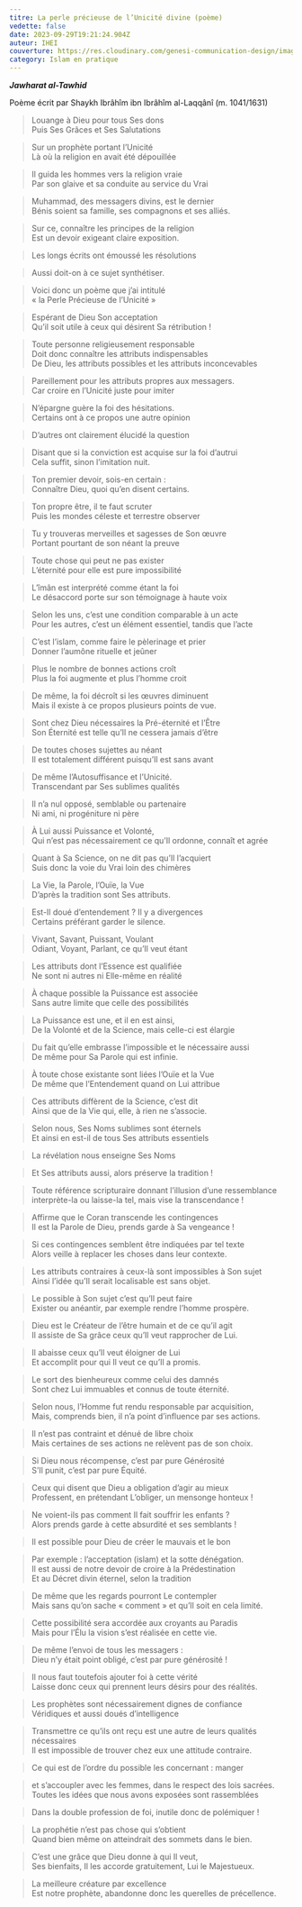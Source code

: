```yaml
---
titre: La perle précieuse de l’Unicité divine (poème)
vedette: false
date: 2023-09-29T19:21:24.904Z
auteur: IHEI
couverture: https://res.cloudinary.com/genesi-communication-design/image/upload/v1709585075/oyster-1327311_1280_klgqem.jpg
category: Islam en pratique
---
```

***Jawharat al-Tawhid***

Poème écrit par Shaykh Ibrâhîm ibn Ibrâhîm al-Laqqânî (m. 1041/1631)

> Louange à Dieu pour tous Ses dons\
> Puis Ses Grâces et Ses Salutations


> Sur un prophète portant l’Unicité\
> Là où la religion en avait été dépouillée


> Il guida les hommes vers la religion vraie\
> Par son glaive et sa conduite au service du Vrai


> Muhammad, des messagers divins, est le dernier\
> Bénis soient sa famille, ses compagnons et ses alliés.


> Sur ce, connaître les principes de la religion\
> Est un devoir exigeant claire exposition.


> Les longs écrits ont émoussé les résolutions


> Aussi doit-on à ce sujet synthétiser.


> Voici donc un poème que j’ai intitulé\
> «&nbsp;la Perle Précieuse de l’Unicité&nbsp;»


> Espérant de Dieu Son acceptation\
> Qu’il soit utile à ceux qui désirent Sa rétribution&nbsp;!


> Toute personne religieusement responsable\
> Doit donc connaître les attributs indispensables\
> De Dieu, les attributs possibles et les attributs inconcevables


> Pareillement pour les attributs propres aux messagers.\
> Car croire en l’Unicité juste pour imiter


> N’épargne guère la foi des hésitations.\
> Certains ont à ce propos une autre opinion


> D’autres ont clairement élucidé la question


> Disant que si la conviction est acquise sur la foi d’autrui\
> Cela suffit, sinon l’imitation nuit.


> Ton premier devoir, sois-en certain&nbsp;:\
> Connaître Dieu, quoi qu’en disent certains.


> Ton propre être, il te faut scruter\
> Puis les mondes céleste et terrestre observer


> Tu y trouveras merveilles et sagesses de Son œuvre\
> Portant pourtant de son néant la preuve


> Toute chose qui peut ne pas exister\
> L’éternité pour elle est pure impossibilité


> L’îmân est interprété comme étant la foi\
> Le désaccord porte sur son témoignage à haute voix


> Selon les uns, c’est une condition comparable à un acte\
> Pour les autres, c’est un élément essentiel, tandis que l’acte


> C’est l’islam, comme faire le pèlerinage et prier\
> Donner l’aumône rituelle et jeûner


> Plus le nombre de bonnes actions croît\
> Plus la foi augmente et plus l’homme croit


> De même, la foi décroît si les œuvres diminuent\
> Mais il existe à ce propos plusieurs points de vue.


> Sont chez Dieu nécessaires la Pré-éternité et l’Être\
> Son Éternité est telle qu’Il ne cessera jamais d’être


> De toutes choses sujettes au néant\
> Il est totalement différent puisqu’Il est sans avant


> De même l’Autosuffisance et l’Unicité.\
> Transcendant par Ses sublimes qualités


> Il n’a nul opposé, semblable ou partenaire\
> Ni ami, ni progéniture ni père


> À Lui aussi Puissance et Volonté,\
> Qui n’est pas nécessairement ce qu’Il ordonne, connaît et agrée


> Quant à Sa Science, on ne dit pas qu’Il l’acquiert\
> Suis donc la voie du Vrai loin des chimères


> La Vie, la Parole, l’Ouïe, la Vue\
> D’après la tradition sont Ses attributs.


> Est-Il doué d’entendement&nbsp;? Il y a divergences\
> Certains préférant garder le silence.


> Vivant, Savant, Puissant, Voulant\
> Odiant, Voyant, Parlant, ce qu’Il veut étant


> Les attributs dont l’Essence est qualifiée\
> Ne sont ni autres ni Elle-même en réalité


> À chaque possible la Puissance est associée\
> Sans autre limite que celle des possibilités


> La Puissance est une, et il en est ainsi,\
> De la Volonté et de la Science, mais celle-ci est élargie


> Du fait qu’elle embrasse l’impossible et le nécessaire aussi\
> De même pour Sa Parole qui est infinie.


> À toute chose existante sont liées l’Ouïe et la Vue\
> De même que l’Entendement quand on Lui attribue


> Ces attributs diffèrent de la Science, c’est dit\
> Ainsi que de la Vie qui, elle, à rien ne s’associe.


> Selon nous, Ses Noms sublimes sont éternels\
> Et ainsi en est-il de tous Ses attributs essentiels


> La révélation nous enseigne Ses Noms


> Et Ses attributs aussi, alors préserve la tradition&nbsp;!


> Toute référence scripturaire donnant l’illusion d’une ressemblance\
> interprète-la ou laisse-la tel, mais vise la transcendance&nbsp;!


> Affirme que le Coran transcende les contingences\
> Il est la Parole de Dieu, prends garde à Sa vengeance&nbsp;!


> Si ces contingences semblent être indiquées par tel texte\
> Alors veille à replacer les choses dans leur contexte.


> Les attributs contraires à ceux-là sont impossibles à Son sujet\
> Ainsi l’idée qu’Il serait localisable est sans objet.


> Le possible à Son sujet c’est qu’Il peut faire\
> Exister ou anéantir, par exemple rendre l’homme prospère.


> Dieu est le Créateur de l’être humain et de ce qu’il agit\
> Il assiste de Sa grâce ceux qu’Il veut rapprocher de Lui.


> Il abaisse ceux qu’Il veut éloigner de Lui\
> Et accomplit pour qui Il veut ce qu’Il a promis.


> Le sort des bienheureux comme celui des damnés\
> Sont chez Lui immuables et connus de toute éternité.


> Selon nous, l’Homme fut rendu responsable par acquisition,\
> Mais, comprends bien, il n’a point d’influence par ses actions.


> Il n’est pas contraint et dénué de libre choix\
> Mais certaines de ses actions ne relèvent pas de son choix.


> Si Dieu nous récompense, c’est par pure Générosité\
> S’Il punit, c’est par pure Équité.


> Ceux qui disent que Dieu a obligation d’agir au mieux\
> Professent, en prétendant L’obliger, un mensonge honteux&nbsp;!


> Ne voient-ils pas comment Il fait souffrir les enfants&nbsp;?\
> Alors prends garde à cette absurdité et ses semblants&nbsp;!


> Il est possible pour Dieu de créer le mauvais et le bon


> Par exemple&nbsp;: l’acceptation (islam) et la sotte dénégation.\
> Il est aussi de notre devoir de croire à la Prédestination\
> Et au Décret divin éternel, selon la tradition


> De même que les regards pourront Le contempler\
> Mais sans qu’on sache «&nbsp;comment&nbsp;» et qu’Il soit en cela limité.


> Cette possibilité sera accordée aux croyants au Paradis\
> Mais pour l’Élu la vision s’est réalisée en cette vie.


> De même l’envoi de tous les messagers&nbsp;:\
> Dieu n’y était point obligé, c’est par pure générosité&nbsp;!


> Il nous faut toutefois ajouter foi à cette vérité\
> Laisse donc ceux qui prennent leurs désirs pour des réalités.


> Les prophètes sont nécessairement dignes de confiance\
> Véridiques et aussi doués d’intelligence


> Transmettre ce qu’ils ont reçu est une autre de leurs qualités nécessaires\
> Il est impossible de trouver chez eux une attitude contraire.


> Ce qui est de l’ordre du possible les concernant&nbsp;: manger


> et s’accoupler avec les femmes, dans le respect des lois sacrées.\
> Toutes les idées que nous avons exposées sont rassemblées


> Dans la double profession de foi, inutile donc de polémiquer&nbsp;!


> La prophétie n’est pas chose qui s’obtient\
> Quand bien même on atteindrait des sommets dans le bien.


> C’est une grâce que Dieu donne à qui Il veut,\
> Ses bienfaits, Il les accorde gratuitement, Lui le Majestueux.


> La meilleure créature par excellence\
> Est notre prophète, abandonne donc les querelles de précellence.